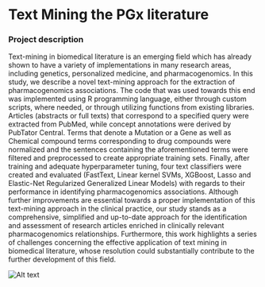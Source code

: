 # Text Mining the PGx literature

### Project description
Text-mining in biomedical literature is an emerging field which has already shown to have a variety of implementations in many research areas, including genetics, personalized medicine, and pharmacogenomics. In this study, we describe a novel text-mining approach for the extraction of pharmacogenomics associations. The code that was used towards this end was implemented using R programming language, either through custom scripts, where needed, or through utilizing functions from existing libraries. Articles (abstracts or full texts) that correspond to a specified query were extracted from PubMed, while concept annotations were derived by PubTator Central. Terms that denote a Mutation or a Gene as well as Chemical compound terms corresponding to drug compounds were normalized and the sentences containing the aforementioned terms were filtered and preprocessed to create appropriate training sets. Finally, after training and adequate hyperparameter tuning, four text classifiers were created and evaluated (FastText, Linear kernel SVMs, XGBoost, Lasso and Elastic-Net Regularized Generalized Linear Models) with regards to their performance in identifying pharmacogenomics associations. Although further improvements are essential towards a proper implementation of this text-mining approach in the clinical practice, our study stands as a comprehensive, simplified and up-to-date approach for the identification and assessment of research articles enriched in clinically relevant pharmacogenomics relationships. Furthermore, this work highlights a series of challenges concerning the effective application of text mining in biomedical literature, whose resolution could substantially contribute to the further development of this field.  


![Alt text](https://github.com/mtpandi/Text-Mining-for-PGx/blob/master/PROJECTlayout.png)
